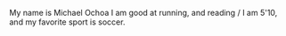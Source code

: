 My name is Michael Ochoa
I am good at running, and reading / I am 5'10, and my favorite sport is soccer.
